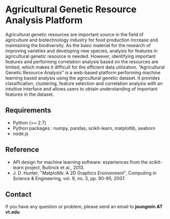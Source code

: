 # Agricultural Genetic Resource Analysis Platform
Agricultural genetic resources are important source in the field of agriculture and biotechnology industry for food production increase and maintaining the biodiversity. As the basic material for the research of improving varieties and developing new species, analysis for features in agricultural genetic resource is needed. However, identifying important features and performing correlation analysis based on the resources are limited, which makes it difficult for the efficient data utilization. “Agricultural Genetic Resource Analysis” is a web-based platform performing machine learning based analysis using the agricultural genetic dataset. It provides classification, clustering, feature selection and correlation analysis with an intuitive interface and allows users to obtain understanding of important features in the dataset.

## Requirements
* Python (>= 2.7)
* Python packages : numpy, pandas, scikit-learn, matplotlib, seaborn
* node.js

## Reference
* API design for machine learning software: experiences from the scikit-learn project, Buitinck et al., 2013.
* J. D. Hunter, "Matplotlib: A 2D Graphics Environment", Computing in Science & Engineering, vol. 9, no. 3, pp. 90-95, 2007.

## Contact
If you have any question or problem, please send an email to **joungmin AT vt.edu**
